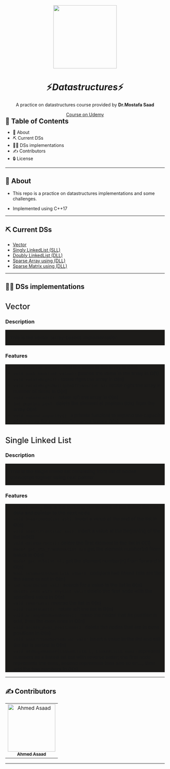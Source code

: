 <div align="center">
<img height="200" src="https://static.studytonight.com/css/resource.v3/icons/subject/logo-ds.svg">
</div>

<div align="center">
    <h1 align='center'>⚡️<i>Datastructures</i>⚡️</h1>
    <p> A practice on datastructures course provided by <b>Dr.Mostafa Saad</b> </p>
    <a target="_blank" href="https://www.udemy.com/course/dscpp-skills/">Course on Udemy</a>
</div>

<h2 style="display:inline">📝 Table of Contents</h2>

- 📑 About
- ⛏️ Current DSs
- 🕵️‍♂️ DSs implementations
- ✍️ Contributors
- 🔒 License

---

## 📑 About

- This repo is a practice on datastructures implementations and some challenges.

- Implemented using C++17

---

## ⛏️ Current DSs

- <a href="#vector"> Vector </a>
- <a href="#sll"> Singly LinkedList (SLL) </a>
- <a href="#dll"> Doubly LinkedList (DLL) </a>
- <a href="#sparse-arr"> Sparse Array using (DLL) </a>
- <a href="#sparse-mat"> Sparse Matrix using (DLL) </a>

---

## 🕵️‍♂️ DSs implementations

<section id="vector">
  <h2 style="font-size: 25px; font-weight: 500"> Vector </h2>
  <h3>Description</h3>
  <div style="background-color: #1c1b19; padding: 15px; font-size: 15px; font-weight: 500">This is the vector (array-based) implementation</div>
  <h3>Features</h3>
  <ul style="background-color: #1c1b19;  font-size: 15px; font-weight: 500">
    <li>
      <code>int find(int value):</code>
      <span>find the value in the array in <b>O(n)</b></span>
    </li>
    <li>
      <code>void push_back(int value):</code>
      <span>pushes the value in the array in <b>O(1)</b></span>
    </li>
    <li>
      <code>void rotateRight():</code>
      <span>rotate right the array in <b>O(n)</b></span>
    </li>
    <li>
      <code>void rotateRightMultipleOfTimes(int k):</code>
      <span>rotate right the array k-number of times in <b>O(n)</b></span>
    </li>
    <li>
      <code>void rotateLeft():</code>
      <span>rotate left the array in <b>O(n)</b></span>
    </li>
    <li>
      <code>int pop(int idx):</code>
      <span>delete the element at position (idx) from the array <b>O(n)</b></span>
    </li>
    <li>
      <code>void expand_capacity():</code>
      <span>a private funciont to expand the capacity of the array for some performance issues <b>O(n)</b></span>
    </li>
  </ul>
</section>

<section id="sll">
  <h2 style="font-size: 25px; font-weight: 500"> Single Linked List </h2>
  <h3>Description</h3>
  <div style="background-color: #1c1b19; padding: 15px; font-size: 15px; font-weight: 500">This is the single linked list consisting from list of nodes connected togther using <em>next pointer</em></div>
  <h3>Features</h3>
  <ul style="background-color: #1c1b19;  font-size: 15px; font-weight: 500">
    <li>
      <code>struct Node:</code>
      <span>this is the building component of the linked list <b>has data and pointer to the next node</b></span>
    </li>
    <li>
      <code>void insertNode(int val):</code>
      <span>insert a value at the end of the list in <b>O(n)</b></span>
    </li>
    <li>
      <code>void insertFront(int val):</code>
      <span>insert a value at the beginning of the list in<b>O(1)</b></span>
    </li>
    <li>
      <code>void deleteFront():</code>
      <span>delete the first element in the list in <b>O(1)</b></span>
    </li>
    <li>
      <code>Node* get_nth_fromBack(int n):</code>
      <span>get the element number(n) from bakck in <b>O(n)</b></span>
    </li>
    <li>
      <code>Node* get_nth(int n):</code>
      <span>get the element number(n) from forward in <b>O(n)</b></span>
    </li>
    <li>
      <code>bool isSame(LinkedList& other):</code>
      <span>compare two linked lists are they the same or not in <b>O(n)</b></span>
    </li>
    <li>
      <code>int search(int val):</code>
      <span>search for a value in the list in <b>O(n)</b></span>
    </li>
    <li>
      <code>delete_node_with_key(int val):</code>
      <span>delete the first node with the specified value in <b>O(n)</b></span>
    </li>
    <li>
      <code>void reverse():</code>
      <span>reverse the list in <b>O(n)</b></span>
    </li>
    <li>
      <code>void rotateLeft():</code>
      <span>rotate left the list in <b>O(n)</b></span>
    </li>
    <li>
      <code>void arrangeOddEvenNodes():</code>
      <span>make the nodes that its position is odd, then the even ones in <b>O(n)</b></span>
    </li>
    <li>
      <code>void delete_even_positions():</code>
      <span>delete the nodes that are in even positions in <b>O(n)</b></span>
    </li>
    <li>
      <code>void insertToBeSorted(int val):</code>
      <span>insert a value in the list and still the list is sorted in <b>O(n)</b></span>
    </li>
    <li>
      <code>void addHugeNumber(LinkedList& l, LinkedList& sum):</code>
      <span>represent numbers as a linked list but with reverse order; the first node represents the ones, second represents tens and so on...,
      then add the two numbers in <b>O(n)</b></span>
    </li>
  </ul>
</section>

---

## ✍️ Contributors

<table>
  <tr>

<td align="center">
<a href="https://github.com/ahmedasad236" target="_black">
<img src="https://avatars.githubusercontent.com/u/68563546" width="150px;" alt="Ahmed Asaad"/><br /><sub><b>Ahmed Asaad</b></sub></a><br />
</td>

</tr>
 </table>

---
